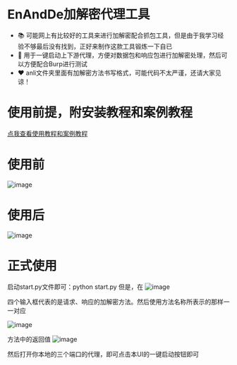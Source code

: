 # EnAndDe加解密代理工具

- 📚 可能网上有比较好的工具来进行加解密配合抓包工具，但是由于我学习经验不够最后没有找到，正好来制作这款工具锻炼一下自已
- 👋 用于一键启动上下游代理，方便对数据包和响应包进行加解密处理，然后可以方便配合Burp进行测试
- ❤️ anli文件夹里面有加解密方法书写格式，可能代码不太严谨，还请大家见谅！

# 使用前提，附安装教程和案例教程

<a href="http://120.24.187.185:8090/archives/burpzhua-bao-fang-bao-jia-jie-mi">点我查看使用教程和案例教程</a>

# 使用前
![image](https://github.com/user-attachments/assets/44d90142-eefa-43ec-ae99-abe736d96969)
# 使用后
![image](https://github.com/user-attachments/assets/21c1d760-0896-458c-a18d-76a0f4c2e67d)

# 正式使用

启动start.py文件即可：python start.py
但是，在
![image](https://github.com/user-attachments/assets/591e2fdf-69b9-4b02-81fe-f057a6e6480e)



四个输入框代表的是请求、响应的加解密方法。然后使用方法名称所表示的那样一一对应

![image](https://github.com/user-attachments/assets/1d818e9b-8981-4c81-bb21-93e0b6af62d7)

方法中的返回值
![image](https://github.com/user-attachments/assets/9a4583ca-1087-4c70-a5c4-63c05687f77b)



然后打开你本地的三个端口的代理，即可点击本UI的一键启动按钮即可

